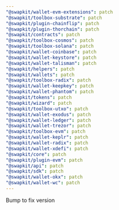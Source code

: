 ```yaml
---
"@swapkit/wallet-evm-extensions": patch
"@swapkit/toolbox-substrate": patch
"@swapkit/plugin-chainflip": patch
"@swapkit/plugin-thorchain": patch
"@swapkit/contracts": patch
"@swapkit/toolbox-cosmos": patch
"@swapkit/toolbox-solana": patch
"@swapkit/wallet-coinbase": patch
"@swapkit/wallet-keystore": patch
"@swapkit/wallet-talisman": patch
"@swapkit/helpers": patch
"@swapkit/wallets": patch
"@swapkit/toolbox-radix": patch
"@swapkit/wallet-keepkey": patch
"@swapkit/wallet-phantom": patch
"@swapkit/tokens": patch
"@swapkit/wizard": patch
"@swapkit/toolbox-utxo": patch
"@swapkit/wallet-exodus": patch
"@swapkit/wallet-ledger": patch
"@swapkit/wallet-trezor": patch
"@swapkit/toolbox-evm": patch
"@swapkit/wallet-keplr": patch
"@swapkit/wallet-radix": patch
"@swapkit/wallet-xdefi": patch
"@swapkit/core": patch
"@swapkit/plugin-evm": patch
"@swapkit/api": patch
"@swapkit/sdk": patch
"@swapkit/wallet-okx": patch
"@swapkit/wallet-wc": patch
---
```


Bump to fix version
